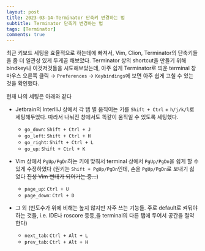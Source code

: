 ```yaml
---
layout: post
title: 2023-03-14-Terminator 단축키 변경하는 법
subtitle: Terminator 단축키 변경하는 법
tags: [Terminator]
comments: true
---
```


최근 키보드 세팅을 효율적으로 하는데에 빠져서, Vim, Clion, Terminator의 단축키들을 좀 더 일관성 있게 두게끔 해보았다. Terminator 상의 shortcut을 만들기 위해 bindkey나 이것저것들을 시도해보았는데, 아주 쉽게 Terminator로 띄운 terminal 창 마우스 오른쪽 클릭 → `Preferences` → `Keybindings`에 보면 아주 쉽게 고칠 수 있는 것을 확인했다.

현재 나의 세팅은 아래와 같다

* Jetbrain의 InterlliJ 상에서 각 탭 별 움직이는 키를 `Shift + Ctrl` + `h/j/k/l`로 세팅해두었다. 따라서 나눠진 창에서도 똑같이 움직일 수 있도록 세팅했다.
    * `go_down`: `Shift + Ctrl + J`
    * `go_left`: `Shift + Ctrl + H`
    * `go_right`: `Shift + Ctrl + L`
    * `go_up`: `Shift + Ctrl + K`

* Vim 상에서 `PgUp/PgDn`하는 키에 맞춰서 terminal 상에서 `PgUp/PgDn`을 쉽게 할 수 있게 수정하였다 (원키는 `Shift + PgUp/PgDn`인데, 손을 `PgUp/PgDn`로 보내기 싫었다 ~~진성 Vim 변태가 되어가는 중...~~)
    * `page_up`: `Ctrl + U`
    * `page_down`: `Ctrl + D`

* 그 외 (빈도수가 위에 비해는 높지 않지만 자주 쓰는 기능들. 주로 default로 켜둬야하는 것들, i.e. IDE나 roscore 등등,을 terminal의 다른 탭에 두어서 공간을 절약한다)
    * `next_tab`: `Ctrl + Alt + L`
    * `prev_tab`: `Ctrl + Alt + H`
